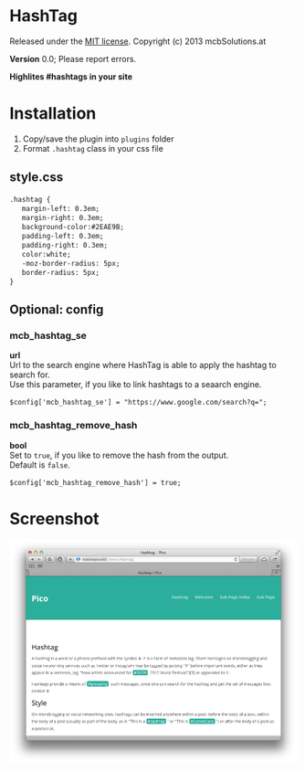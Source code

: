HashTag
=============================================================================

Released under the [MIT license](http://opensource.org/licenses/MIT). Copyright (c) 2013 mcbSolutions.at

**Version** 0.0; Please report errors.

**Highlites #hashtags in your site**

Installation
=============================================================================
1. Copy/save the plugin into `plugins` folder
2. Format `.hashtag` class in your css file

style.css
-----------------------------------------------------------------------------
    .hashtag {
       margin-left: 0.3em;
       margin-right: 0.3em;
       background-color:#2EAE9B;
       padding-left: 0.3em;
       padding-right: 0.3em;
       color:white;
       -moz-border-radius: 5px;
       border-radius: 5px;
    }
      
Optional: config
-----------------------------------------------------------------------------

### mcb_hashtag_se
**url**  
Url to the search engine where HashTag is able to apply the hashtag to search for.  
Use this parameter, if you like to link hashtags to a seaarch engine.

	$config['mcb_hashtag_se'] = "https://www.google.com/search?q=";


### mcb_hashtag_remove_hash
**bool**  
Set to `true`, if you like to remove the hash from the output.  
Default is `false`.

	$config['mcb_hashtag_remove_hash'] = true;

Screenshot
=============================================================================
![Screenshot of Html Sitemap](./Screenshot.png)